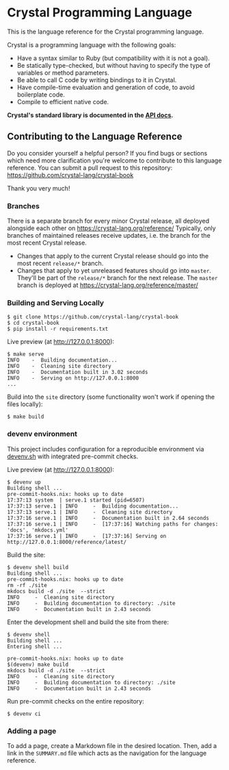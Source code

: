 # Crystal Programming Language

This is the language reference for the Crystal programming language.

Crystal is a programming language with the following goals:

* Have a syntax similar to Ruby (but compatibility with it is not a goal).
* Be statically type-checked, but without having to specify the type of variables or method parameters.
* Be able to call C code by writing bindings to it in Crystal.
* Have compile-time evaluation and generation of code, to avoid boilerplate code.
* Compile to efficient native code.

**Crystal's standard library is documented in the [API docs](https://crystal-lang.org/api).**

## Contributing to the Language Reference

Do you consider yourself a helpful person? If you find bugs or sections
which need more clarification you're welcome to contribute to this
language reference. You can submit a pull request to this repository:
https://github.com/crystal-lang/crystal-book

Thank you very much!

### Branches

There is a separate branch for every minor Crystal release, all deployed alongside each other on https://crystal-lang.org/reference/
Typically, only branches of maintained releases receive updates, i.e. the branch for the most recent Crystal release.

* Changes that apply to the current Crystal release should go into the most recent `release/*` branch.
* Changes that apply to yet unreleased features should go into `master`. They'll be part of the `release/*` branch for the next release.
  The `master` branch is deployed at https://crystal-lang.org/reference/master/

### Building and Serving Locally

```console
$ git clone https://github.com/crystal-lang/crystal-book
$ cd crystal-book
$ pip install -r requirements.txt
```

Live preview (at http://127.0.0.1:8000):

```console
$ make serve
INFO    -  Building documentation...
INFO    -  Cleaning site directory
INFO    -  Documentation built in 3.02 seconds
INFO    -  Serving on http://127.0.0.1:8000
...
```

Build into the `site` directory (some functionality won't work if opening the files locally):

```console
$ make build
```

### devenv environment

This project includes configuration for a reproducible environment via [devenv.sh](https://devenv.sh/)
with integrated pre-commit checks.

Live preview (at http://127.0.0.1:8000):

```console
$ devenv up
Building shell ...
pre-commit-hooks.nix: hooks up to date
17:37:13 system  | serve.1 started (pid=6507)
17:37:13 serve.1 | INFO     -  Building documentation...
17:37:13 serve.1 | INFO     -  Cleaning site directory
17:37:16 serve.1 | INFO     -  Documentation built in 2.64 seconds
17:37:16 serve.1 | INFO     -  [17:37:16] Watching paths for changes: 'docs', 'mkdocs.yml'
17:37:16 serve.1 | INFO     -  [17:37:16] Serving on http://127.0.0.1:8000/reference/latest/
````

Build the site:

```console
$ devenv shell build
Building shell ...
pre-commit-hooks.nix: hooks up to date
rm -rf ./site
mkdocs build -d ./site  --strict
INFO     -  Cleaning site directory
INFO     -  Building documentation to directory: ./site
INFO     -  Documentation built in 2.43 seconds
```

Enter the development shell and build the site from there:

```console
$ devenv shell
Building shell ...
Entering shell ...

pre-commit-hooks.nix: hooks up to date
$(devenv) make build
mkdocs build -d ./site  --strict
INFO     -  Cleaning site directory
INFO     -  Building documentation to directory: ./site
INFO     -  Documentation built in 2.43 seconds
```

Run pre-commit checks on the entire repository:

```console
$ devenv ci
```

### Adding a page

To add a page, create a Markdown file in the desired location. Then, add a link in the `SUMMARY.md` file which acts as the navigation for the language reference.
